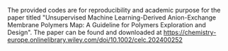 The provided codes are for reproducibility and academic purpose for the paper titled "Unsupervised Machine Learning-Derived Anion-Exchange Membrane Polymers Map: A Guideline for Polymers Exploration and Design".
The paper can be found and downloaded at https://chemistry-europe.onlinelibrary.wiley.com/doi/10.1002/celc.202400252
